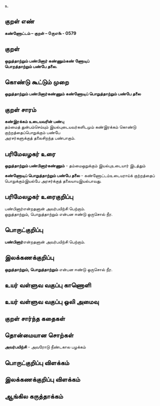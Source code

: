 உ

## குறள் எண் 

**கண்ணோட்டம் – குறள் – 0ருஎ௯ - 0579**  

## குறள் 

**ஒறுத்தாற்றும் பண்பினார் கண்ணும்கண் ணோடிப்  
பொறத்தாற்றும் பண்பே தலை.**  

## கொண்டு கூட்டும் முறை

**ஒறுத்தாற்றும் பண்பினார்கண்ணும் கண்ணோடிப் பொறுத்தாற்றும் பண்பே தலை**

## குறள் சாரம் 

**கண்இரக்கம் உடையவரின் பண்பு**  
தம்மைத் துன்பம்செய்யும் இயல்புடையவர்களிடமும் கண்இரக்கம் கொண்டு குற்றத்தைப்பொறுக்கும் பண்பே  
அரசர்களுக்குத் தலைசிறந்த பண்பாகும்.  

## பரிமேலழகர் உரை

**ஒறுத்தாற்றும் பண்பினார்கண்ணும்** - தம்மைஒறுக்கும் இயல்புஉடையார் இடத்தும்  

**கண்ணோடிப் பொறுத்தாற்றும் பண்பே தலை** - கண்ணோட்டம்உடையராய்க் குற்றத்தைப் பொறுக்கும்இயல்பே அரசர்க்குத் தலையாயஇயல்பாவது. 

## பரிமேலழகர் உரைகுறிப்பு   

பண்பினார்என்றதனான் அவர்பயிற்சி பெற்றாம்.  
ஒறுத்தாற்றும், பொறுத்தாற்றும் என்பன ஈண்டு ஒருசொல் நீர.    

## பொருட்குறிப்பு 

**பண்பினார்**என்றதனான் அவர்பயிற்சி பெற்றாம்.  
 
## இலக்கணக்குறிப்பு  

**ஒறுத்தாற்றும், பொறுத்தாற்றும்** என்பன ஈண்டு ஒருசொல் நீர.   

## உயர் வள்ளுவ வகுப்பு காணொளி


## உயர் வள்ளுவ வகுப்பு ஒலி அமைவு 

 
## குறள் சார்ந்த கதைகள் 


## தொன்மையான சொற்கள்  

**அவர்பயிற்சி** - அவரோடு நீண்டகால பழக்கம்   

## பொருட்குறிப்பு விளக்கம்


## இலக்கணக்குறிப்பு விளக்கம்


## ஆங்கில கருத்தாக்கம் 


